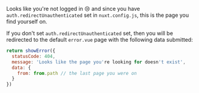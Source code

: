 Looks like you're not logged in 😢 and since you have `auth.redirectUnauthenticated` set in `nuxt.config.js`, this is the page you find yourself on.

If you don't set `auth.redirectUnauthenticated` set, then you will be redirected to the default `error.vue` page with the following data submitted:

```js
return showError({
  statusCode: 404,
  message: 'Looks like the page you're looking for doesn't exist',
  data: {
    from: from.path // the last page you were on
  }
})
```
